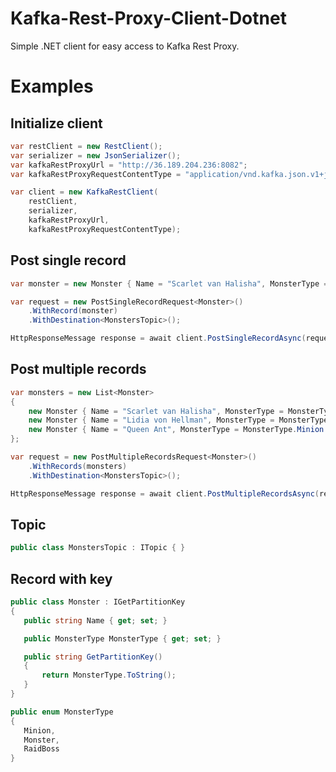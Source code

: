 # Kafka-Rest-Proxy-Client-Dotnet
Simple .NET client for easy access to Kafka Rest Proxy.

# Examples

## Initialize client
```cs
var restClient = new RestClient();
var serializer = new JsonSerializer();
var kafkaRestProxyUrl = "http://36.189.204.236:8082";
var kafkaRestProxyRequestContentType = "application/vnd.kafka.json.v1+json";

var client = new KafkaRestClient(
    restClient,
    serializer,
    kafkaRestProxyUrl,
    kafkaRestProxyRequestContentType);
```

## Post single record
```cs
var monster = new Monster { Name = "Scarlet van Halisha", MonsterType = MonsterType.RaidBoss };

var request = new PostSingleRecordRequest<Monster>()
    .WithRecord(monster)
    .WithDestination<MonstersTopic>();

HttpResponseMessage response = await client.PostSingleRecordAsync(request);
```

## Post multiple records
```cs
var monsters = new List<Monster>
{
    new Monster { Name = "Scarlet van Halisha", MonsterType = MonsterType.RaidBoss },
    new Monster { Name = "Lidia von Hellman", MonsterType = MonsterType.Monster },
    new Monster { Name = "Queen Ant", MonsterType = MonsterType.Minion }
};

var request = new PostMultipleRecordsRequest<Monster>()
    .WithRecords(monsters)
    .WithDestination<MonstersTopic>();

HttpResponseMessage response = await client.PostMultipleRecordsAsync(request);
```

## Topic
```cs
public class MonstersTopic : ITopic { }
```

## Record with key
```cs
public class Monster : IGetPartitionKey
{
   public string Name { get; set; }

   public MonsterType MonsterType { get; set; }

   public string GetPartitionKey()
   {
       return MonsterType.ToString();
   }
}

public enum MonsterType
{
   Minion,
   Monster,
   RaidBoss
}
```
